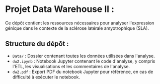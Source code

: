 # Projet Data Warehouse II :

Ce dépôt contient les ressources nécessaires pour analyser l'expression génique dans le contexte de la sclérose latérale amyotrophique (SLA).

## Structure du dépôt :
- `Data/` : Dossier contenant toutes les données utilisées dans l'analyse.
- `dw2.ipynb` : Notebook Jupyter contenant le code d'analyse, y compris l'ETL, les visualisations et les commentaires de l'analyse.
- `dw2.pdf` : Export PDF du notebook Jupyter pour référence, en cas de difficulté à exécuter le notebook.
